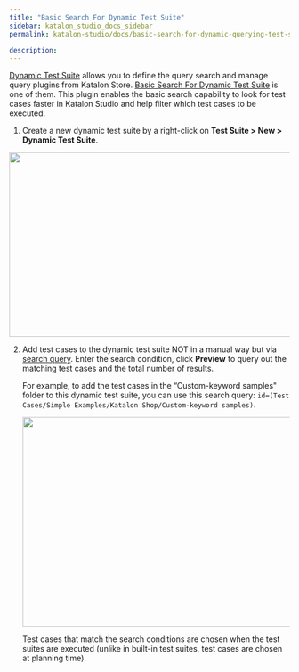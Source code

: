 ```yaml
---
title: "Basic Search For Dynamic Test Suite" 
sidebar: katalon_studio_docs_sidebar
permalink: katalon-studio/docs/basic-search-for-dynamic-querying-test-suite.html

description:
---
```


[Dynamic Test Suite](https://docs.katalon.com/katalon-studio/docs/dynamic-querying-test-suite.html) allows you to define the query search and manage query plugins from Katalon Store. [Basic Search For Dynamic Test Suite](https://store.katalon.com/product/2/Basic-Search-For-Dynamic-Test-Suite) is one of them. This plugin enables the basic search capability to look for test cases faster in Katalon Studio and help filter which test cases to be executed.

1. Create a new dynamic test suite by a right-click on **Test Suite > New > Dynamic Test Suite**.

<img src="https://github.com/katalon-studio/docs-images/raw/master/katalon-studio/docs/basic-search-for-dynamic-querying-test-suite/create-ts.png" width="643" height="331">

2. Add test cases to the dynamic test suite NOT in a manual way but via [search query](https://docs.katalon.com/katalon-studio/docs/advanced-search.html). Enter the search condition, click **Preview** to query out the matching test cases and the total number of results.

    For example, to add the test cases in the “Custom-keyword samples" folder to this dynamic test suite, you can use this search query: `id=(Test Cases/Simple Examples/Katalon Shop/Custom-keyword samples)`.

    <img src="https://github.com/katalon-studio/docs-images/raw/master/katalon-studio/docs/basic-search-for-dynamic-querying-test-suite/result.png" width="1029" height="376">

    Test cases that match the search conditions are chosen when the test suites are executed (unlike in built-in test suites, test cases are chosen at planning time).
